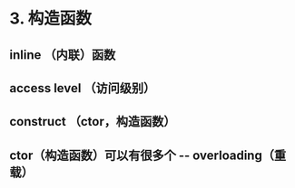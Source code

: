 # 3. 构造函数

## inline （内联）函数

## access level （访问级别）

## construct （ctor，构造函数）

## ctor（构造函数）可以有很多个 -- overloading（重载）

